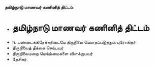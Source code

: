 **தமிழ்நாடு மாணவர் கணினித் திட்டம்**
- # தமிழ்நாடு மாணவர் கணினித் திட்டம்
- n. பண்டைக்கிரேக்கரிடையே திருநிலை வௌதப்படுத்தும் புரோகிதர்
- திருநிலைத் தீக்கை செய்பவர்
- திருநிலைமறை மெய்ம்மைகளை விளக்குபவர்
- தேசிகர்.

